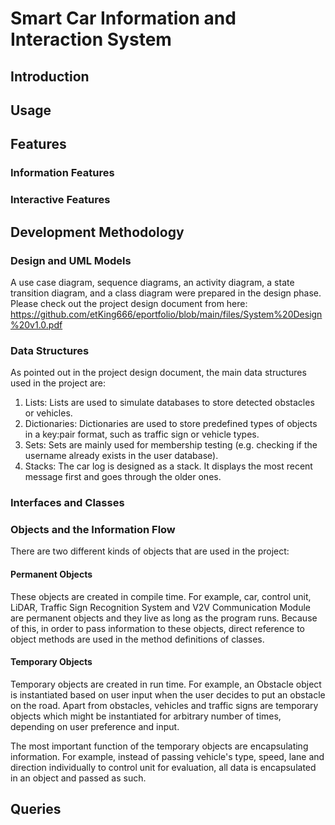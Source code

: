 # Smart Car Information and Interaction System

## Introduction

## Usage

## Features

### Information Features

### Interactive Features

## Development Methodology

### Design and UML Models

A use case diagram, sequence diagrams, an activity diagram, a state transition diagram, and a class diagram were prepared in the design phase. Please check out the project design document from here: https://github.com/etKing666/eportfolio/blob/main/files/System%20Design%20v1.0.pdf

### Data Structures

As pointed out in the project design document, the main data structures used in the project are:

1. Lists: Lists are used to simulate databases to store detected obstacles or vehicles.
2. Dictionaries: Dictionaries are used to store predefined types of objects in a key:pair format, such as traffic sign or vehicle types.
3. Sets: Sets are mainly used for membership testing (e.g. checking if the username already exists in the user database).
4. Stacks: The car log is designed as a stack. It displays the most recent message first and goes through the older ones.

### Interfaces and Classes

### Objects and the Information Flow

There are two different kinds of objects that are used in the project:

#### Permanent Objects

These objects are created in compile time. For example, car, control unit, LiDAR, Traffic Sign Recognition System and V2V Communication Module are permanent objects and they live as long as the program runs. Because of this, in order to pass information to these objects, direct reference to object methods are used in the method definitions of classes.

#### Temporary Objects

Temporary objects are created in run time. For example, an Obstacle object is instantiated based on user input when the user decides to put an obstacle on the road. Apart from obstacles, vehicles and traffic signs are temporary objects which might be instantiated for arbitrary number of times, depending on user preference and input. 

The most important function of the temporary objects are encapsulating information. For example, instead of passing vehicle's type, speed, lane and direction individually to control unit for evaluation, all data is encapsulated in an object and passed as such.

## Queries

